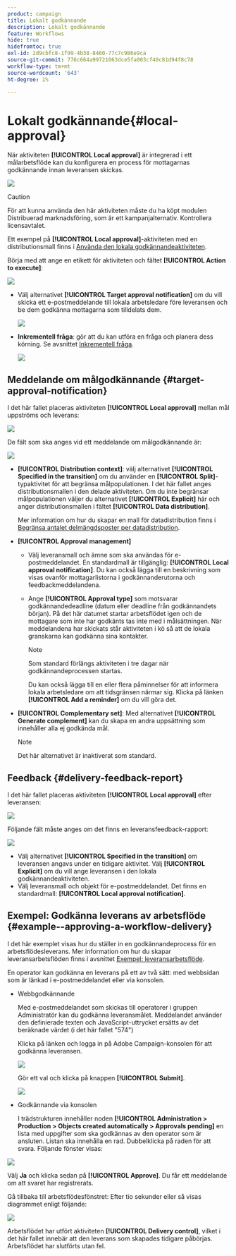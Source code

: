```yaml
---
product: campaign
title: Lokalt godkännande
description: Lokalt godkännande
feature: Workflows
hide: true
hidefromtoc: true
exl-id: 2d9cbfc8-1f99-4b38-8460-77c7c986e9ca
source-git-commit: 776c664a99721063dce5fa003cf40c81d94f8c78
workflow-type: tm+mt
source-wordcount: '643'
ht-degree: 1%

---
```


# Lokalt godkännande{#local-approval}



När aktiviteten **[!UICONTROL Local approval]** är integrerad i ett målarbetsflöde kan du konfigurera en process för mottagarnas godkännande innan leveransen skickas.

![](assets/local_validation_0.png)

>[!CAUTION]
>
>För att kunna använda den här aktiviteten måste du ha köpt modulen Distribuerad marknadsföring, som är ett kampanjalternativ. Kontrollera licensavtalet.

Ett exempel på **[!UICONTROL Local approval]**-aktiviteten med en distributionsmall finns i [Använda den lokala godkännandeaktiviteten](using-the-local-approval-activity.md).

Börja med att ange en etikett för aktiviteten och fältet **[!UICONTROL Action to execute]**:

![](assets/local_validation_1.png)

* Välj alternativet **[!UICONTROL Target approval notification]** om du vill skicka ett e-postmeddelande till lokala arbetsledare före leveransen och be dem godkänna mottagarna som tilldelats dem.

  ![](assets/local_validation_intro_2.png)

* **Inkrementell fråga**: gör att du kan utföra en fråga och planera dess körning. Se avsnittet [Inkrementell fråga](incremental-query.md).

  ![](assets/local_validation_intro_3.png)

## Meddelande om målgodkännande {#target-approval-notification}

I det här fallet placeras aktiviteten **[!UICONTROL Local approval]** mellan mål uppströms och leverans:

![](assets/local_validation_2.png)

De fält som ska anges vid ett meddelande om målgodkännande är:

![](assets/local_validation_3.png)

* **[!UICONTROL Distribution context]**: välj alternativet **[!UICONTROL Specified in the transition]** om du använder en **[!UICONTROL Split]**-typaktivitet för att begränsa målpopulationen. I det här fallet anges distributionsmallen i den delade aktiviteten. Om du inte begränsar målpopulationen väljer du alternativet **[!UICONTROL Explicit]** här och anger distributionsmallen i fältet **[!UICONTROL Data distribution]**.

  Mer information om hur du skapar en mall för datadistribution finns i [Begränsa antalet delmängdsposter per datadistribution](split.md#limiting-the-number-of-subset-records-per-data-distribution).

* **[!UICONTROL Approval management]**

   * Välj leveransmall och ämne som ska användas för e-postmeddelandet. En standardmall är tillgänglig: **[!UICONTROL Local approval notification]**. Du kan också lägga till en beskrivning som visas ovanför mottagarlistorna i godkännanderutorna och feedbackmeddelandena.
   * Ange **[!UICONTROL Approval type]** som motsvarar godkännandedeadline (datum eller deadline från godkännandets början). På det här datumet startar arbetsflödet igen och de mottagare som inte har godkänts tas inte med i målsättningen. När meddelandena har skickats står aktiviteten i kö så att de lokala granskarna kan godkänna sina kontakter.

     >[!NOTE]
     >
     >Som standard förlängs aktiviteten i tre dagar när godkännandeprocessen startas.

     Du kan också lägga till en eller flera påminnelser för att informera lokala arbetsledare om att tidsgränsen närmar sig. Klicka på länken **[!UICONTROL Add a reminder]** om du vill göra det.

* **[!UICONTROL Complementary set]**: Med alternativet **[!UICONTROL Generate complement]** kan du skapa en andra uppsättning som innehåller alla ej godkända mål.

  >[!NOTE]
  >
  >Det här alternativet är inaktiverat som standard.

## Feedback {#delivery-feedback-report}

I det här fallet placeras aktiviteten **[!UICONTROL Local approval]** efter leveransen:

![](assets/local_validation_4.png)

Följande fält måste anges om det finns en leveransfeedback-rapport:

![](assets/local_validation_workflow_4.png)

* Välj alternativet **[!UICONTROL Specified in the transition]** om leveransen angavs under en tidigare aktivitet. Välj **[!UICONTROL Explicit]** om du vill ange leveransen i den lokala godkännandeaktiviteten.
* Välj leveransmall och objekt för e-postmeddelandet. Det finns en standardmall: **[!UICONTROL Local approval notification]**.

## Exempel: Godkänna leverans av arbetsflöde {#example--approving-a-workflow-delivery}

I det här exemplet visas hur du ställer in en godkännandeprocess för en arbetsflödesleverans. Mer information om hur du skapar leveransarbetsflöden finns i avsnittet [Exempel: leveransarbetsflöde](delivery.md#example--delivery-workflow).

En operator kan godkänna en leverans på ett av två sätt: med webbsidan som är länkad i e-postmeddelandet eller via konsolen.

* Webbgodkännande

  Med e-postmeddelandet som skickas till operatorer i gruppen Administratör kan du godkänna leveransmålet. Meddelandet använder den definierade texten och JavaScript-uttrycket ersätts av det beräknade värdet (i det här fallet &quot;574&quot;)

  Klicka på länken och logga in på Adobe Campaign-konsolen för att godkänna leveransen.

  ![](assets/new-workflow-valid-webaccess.png)

  Gör ett val och klicka på knappen **[!UICONTROL Submit]**.

  ![](assets/new-workflow-valid-webaccess-confirm.png)

* Godkännande via konsolen

  I trädstrukturen innehåller noden **[!UICONTROL Administration > Production > Objects created automatically > Approvals pending]** en lista med uppgifter som ska godkännas av den operator som är ansluten. Listan ska innehålla en rad. Dubbelklicka på raden för att svara. Följande fönster visas:

![](assets/new-workflow-7.png)

Välj **Ja** och klicka sedan på **[!UICONTROL Approve]**. Du får ett meddelande om att svaret har registrerats.

Gå tillbaka till arbetsflödesfönstret: Efter tio sekunder eller så visas diagrammet enligt följande:

![](assets/new-workflow-8.png)

Arbetsflödet har utfört aktiviteten **[!UICONTROL Delivery control]**, vilket i det här fallet innebär att den leverans som skapades tidigare påbörjas. Arbetsflödet har slutförts utan fel.
